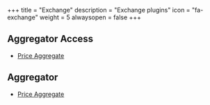 +++
title = "Exchange"
description = "Exchange plugins"
icon = "fa-exchange"
weight = 5
alwaysopen = false
+++

## Aggregator Access
* [Price Aggregate](https://github.com/TravelgateX)

## Aggregator
* [Price Aggregate](https://github.com/TravelgateX)
